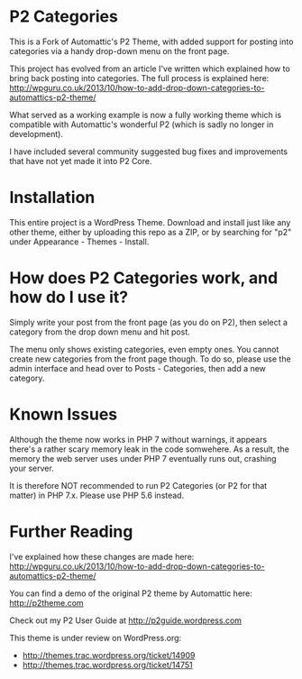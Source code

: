 P2 Categories
=============

This is a Fork of Automattic's P2 Theme, with added support for posting into categories via a handy drop-down menu on the front page. 

This project has evolved from an article I've written which explained how to bring back posting into categories. The full process is explained here: http://wpguru.co.uk/2013/10/how-to-add-drop-down-categories-to-automattics-p2-theme/

What served as a working example is now a fully working theme which is compatible with Automattic's wonderful P2 (which is sadly no longer in development).

I have included several community suggested bug fixes and improvements that have not yet made it into P2 Core.


Installation
============

This entire project is a WordPress Theme. Download and install just like any other theme, either by uploading this repo as a ZIP, or by searching for "p2" under Appearance - Themes - Install.


How does P2 Categories work, and how do I use it?
=================================================

Simply write your post from the front page (as you do on P2), then select a category from the drop down menu and hit post. 

The menu only shows existing categories, even empty ones. You cannot create new categories from the front page though. To do so, please use the admin interface and head over to Posts - Categories, then add a new category.

Known Issues
============

Although the theme now works in PHP 7 without warnings, it appears there's a rather scary memory leak in the code somwehere. As a result, the memory the web server uses under PHP 7 eventually runs out, crashing your server.

It is therefore NOT recommended to run P2 Categories (or P2 for that matter) in PHP 7.x. Please use PHP 5.6 instead.


Further Reading
================

I've explained how these changes are made here:
http://wpguru.co.uk/2013/10/how-to-add-drop-down-categories-to-automattics-p2-theme/

You can find a demo of the original P2 theme by Automattic here:
http://p2theme.com

Check out my P2 User Guide at http://p2guide.wordpress.com

This theme is under review on WordPress.org: 
* http://themes.trac.wordpress.org/ticket/14909
* http://themes.trac.wordpress.org/ticket/14751
